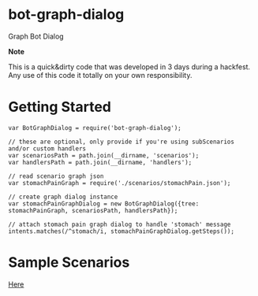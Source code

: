 # bot-graph-dialog
Graph Bot Dialog

**Note**

This is a quick&dirty code that was developed in 3 days during a hackfest.
Any use of this code it totally on your own responsibility.

Getting Started
================
```
var BotGraphDialog = require('bot-graph-dialog');

// these are optional, only provide if you're using subScenarios and/or custom handlers
var scenariosPath = path.join(__dirname, 'scenarios');
var handlersPath = path.join(__dirname, 'handlers');

// read scenario graph json
var stomachPainGraph = require('./scenarios/stomachPain.json');

// create graph dialog instance
var stomachPainGraphDialog = new BotGraphDialog({tree: stomachPainGraph, scenariosPath, handlersPath});

// attach stomach pain graph dialog to handle 'stomach' message
intents.matches(/^stomach/i, stomachPainGraphDialog.getSteps());

```


Sample Scenarios
================
[Here](examples)
